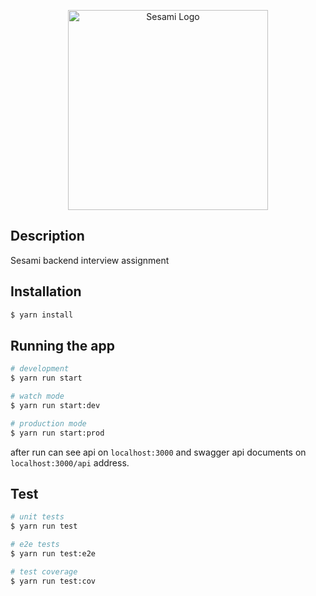 <p align="center">
  <a href="http://sesami.co/" target="blank"><img src="https://sesami.co/wp-content/uploads/2018/11/cropped-Sesami@4x.png" width="320" alt="Sesami Logo" /></a>
</p>

## Description

Sesami backend interview assignment

## Installation

```bash
$ yarn install
```

## Running the app

```bash
# development
$ yarn run start

# watch mode
$ yarn run start:dev

# production mode
$ yarn run start:prod
```

after run can see api on `localhost:3000` and swagger api documents on `localhost:3000/api` address.

## Test

```bash
# unit tests
$ yarn run test

# e2e tests
$ yarn run test:e2e

# test coverage
$ yarn run test:cov
```
